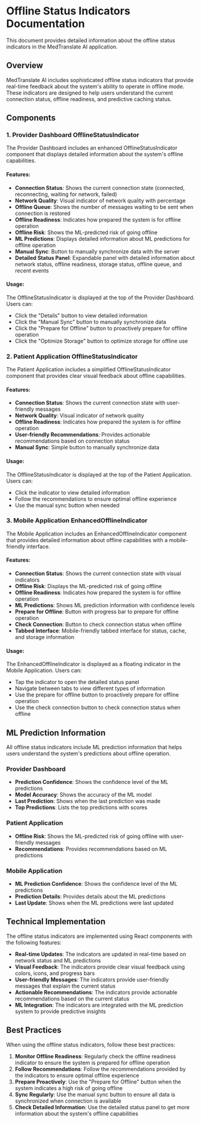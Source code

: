 # Offline Status Indicators Documentation

This document provides detailed information about the offline status indicators in the MedTranslate AI application.

## Overview

MedTranslate AI includes sophisticated offline status indicators that provide real-time feedback about the system's ability to operate in offline mode. These indicators are designed to help users understand the current connection status, offline readiness, and predictive caching status.

## Components

### 1. Provider Dashboard OfflineStatusIndicator

The Provider Dashboard includes an enhanced OfflineStatusIndicator component that displays detailed information about the system's offline capabilities.

#### Features:
- **Connection Status**: Shows the current connection state (connected, reconnecting, waiting for network, failed)
- **Network Quality**: Visual indicator of network quality with percentage
- **Offline Queue**: Shows the number of messages waiting to be sent when connection is restored
- **Offline Readiness**: Indicates how prepared the system is for offline operation
- **Offline Risk**: Shows the ML-predicted risk of going offline
- **ML Predictions**: Displays detailed information about ML predictions for offline operation
- **Manual Sync**: Button to manually synchronize data with the server
- **Detailed Status Panel**: Expandable panel with detailed information about network status, offline readiness, storage status, offline queue, and recent events

#### Usage:
The OfflineStatusIndicator is displayed at the top of the Provider Dashboard. Users can:
- Click the "Details" button to view detailed information
- Click the "Manual Sync" button to manually synchronize data
- Click the "Prepare for Offline" button to proactively prepare for offline operation
- Click the "Optimize Storage" button to optimize storage for offline use

### 2. Patient Application OfflineStatusIndicator

The Patient Application includes a simplified OfflineStatusIndicator component that provides clear visual feedback about offline capabilities.

#### Features:
- **Connection Status**: Shows the current connection state with user-friendly messages
- **Network Quality**: Visual indicator of network quality
- **Offline Readiness**: Indicates how prepared the system is for offline operation
- **User-friendly Recommendations**: Provides actionable recommendations based on connection status
- **Manual Sync**: Simple button to manually synchronize data

#### Usage:
The OfflineStatusIndicator is displayed at the top of the Patient Application. Users can:
- Click the indicator to view detailed information
- Follow the recommendations to ensure optimal offline experience
- Use the manual sync button when needed

### 3. Mobile Application EnhancedOfflineIndicator

The Mobile Application includes an EnhancedOfflineIndicator component that provides detailed information about offline capabilities with a mobile-friendly interface.

#### Features:
- **Connection Status**: Shows the current connection state with visual indicators
- **Offline Risk**: Displays the ML-predicted risk of going offline
- **Offline Readiness**: Indicates how prepared the system is for offline operation
- **ML Predictions**: Shows ML prediction information with confidence levels
- **Prepare for Offline**: Button with progress bar to prepare for offline operation
- **Check Connection**: Button to check connection status when offline
- **Tabbed Interface**: Mobile-friendly tabbed interface for status, cache, and storage information

#### Usage:
The EnhancedOfflineIndicator is displayed as a floating indicator in the Mobile Application. Users can:
- Tap the indicator to open the detailed status panel
- Navigate between tabs to view different types of information
- Use the prepare for offline button to proactively prepare for offline operation
- Use the check connection button to check connection status when offline

## ML Prediction Information

All offline status indicators include ML prediction information that helps users understand the system's predictions about offline operation.

### Provider Dashboard
- **Prediction Confidence**: Shows the confidence level of the ML predictions
- **Model Accuracy**: Shows the accuracy of the ML model
- **Last Prediction**: Shows when the last prediction was made
- **Top Predictions**: Lists the top predictions with scores

### Patient Application
- **Offline Risk**: Shows the ML-predicted risk of going offline with user-friendly messages
- **Recommendations**: Provides recommendations based on ML predictions

### Mobile Application
- **ML Prediction Confidence**: Shows the confidence level of the ML predictions
- **Prediction Details**: Provides details about the ML predictions
- **Last Update**: Shows when the ML predictions were last updated

## Technical Implementation

The offline status indicators are implemented using React components with the following features:

- **Real-time Updates**: The indicators are updated in real-time based on network status and ML predictions
- **Visual Feedback**: The indicators provide clear visual feedback using colors, icons, and progress bars
- **User-friendly Messages**: The indicators provide user-friendly messages that explain the current status
- **Actionable Recommendations**: The indicators provide actionable recommendations based on the current status
- **ML Integration**: The indicators are integrated with the ML prediction system to provide predictive insights

## Best Practices

When using the offline status indicators, follow these best practices:

1. **Monitor Offline Readiness**: Regularly check the offline readiness indicator to ensure the system is prepared for offline operation
2. **Follow Recommendations**: Follow the recommendations provided by the indicators to ensure optimal offline experience
3. **Prepare Proactively**: Use the "Prepare for Offline" button when the system indicates a high risk of going offline
4. **Sync Regularly**: Use the manual sync button to ensure all data is synchronized when connection is available
5. **Check Detailed Information**: Use the detailed status panel to get more information about the system's offline capabilities
